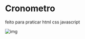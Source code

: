 # Cronometro
feito para praticar html css javascript

![img](https://user-images.githubusercontent.com/65869986/219766578-d8bae2e9-2d8a-40ac-a163-8ee75e6e959c.png)

